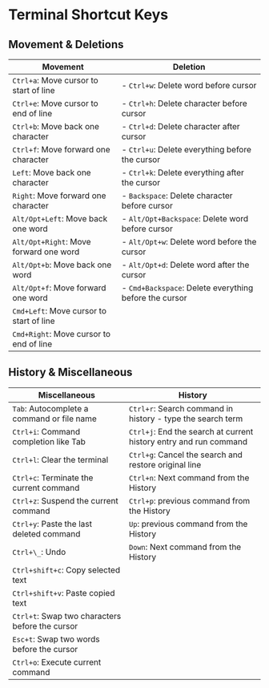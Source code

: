 # Terminal Shortcut Keys

## Movement & Deletions

| Movement                                 | Deletion                                               |
| ---------------------------------------- | ------------------------------------------------------ |
| `Ctrl+a`: Move cursor to start of line   | - `Ctrl+w`: Delete word before cursor                  |
| `Ctrl+e`: Move cursor to end of line     | - `Ctrl+h`: Delete character before cursor             |
| `Ctrl+b`: Move back one character        | - `Ctrl+d`: Delete character after cursor              |
| `Ctrl+f`: Move forward one character     | - `Ctrl+u`: Delete everything before the cursor        |
| `Left`: Move back one character          | - `Ctrl+k`: Delete everything after the cursor         |
| `Right`: Move forward one character      | - `Backspace`: Delete character before cursor          |
| `Alt/Opt+Left`: Move back one word       | - `Alt/Opt+Backspace`: Delete word before cursor       |
| `Alt/Opt+Right`: Move forward one word   | - `Alt/Opt+w`: Delete word before the cursor           |
| `Alt/Opt+b`: Move back one word          | - `Alt/Opt+d`: Delete word after the cursor            |
| `Alt/Opt+f`: Move forward one word       | - `Cmd+Backspace`: Delete everything before the cursor |
| `Cmd+Left`: Move cursor to start of line |                                                        |
| `Cmd+Right`: Move cursor to end of line  |                                                        |

## History & Miscellaneous

| Miscellaneous                                   | History                                                           |
| ----------------------------------------------- | ----------------------------------------------------------------- |
| `Tab`: Autocomplete a command or file name      | `Ctrl+r`: Search command in history - type the search term        |
| `Ctrl+i`: Command completion like Tab           | `Ctrl+j`: End the search at current history entry and run command |
| `Ctrl+l`: Clear the terminal                    | `Ctrl+g`: Cancel the search and restore original line             |
| `Ctrl+c`: Terminate the current command         | `Ctrl+n`: Next command from the History                           |
| `Ctrl+z`: Suspend the current command           | `Ctrl+p`: previous command from the History                       |
| `Ctrl+y`: Paste the last deleted command        | `Up`: previous command from the History                           |
| `Ctrl+\_`: Undo                                 | `Down`: Next command from the History                             |
| `Ctrl+shift+c`: Copy selected text              |                                                                   |
| `Ctrl+shift+v`: Paste copied text               |                                                                   |
| `Ctrl+t`: Swap two characters before the cursor |                                                                   |
| `Esc+t`: Swap two words before the cursor       |                                                                   |
| `Ctrl+o`: Execute current command               |                                                                   |
